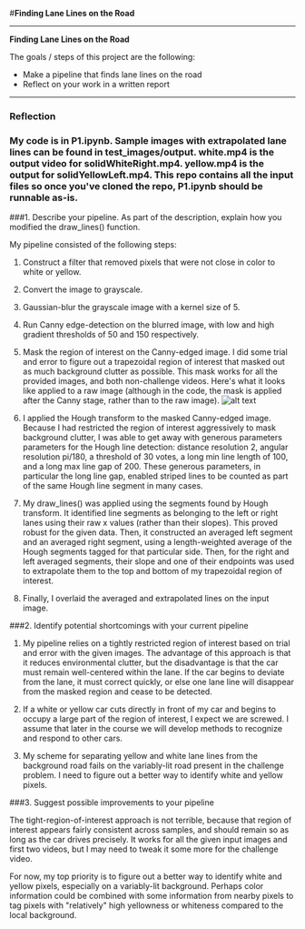 #**Finding Lane Lines on the Road** 

---

**Finding Lane Lines on the Road**

The goals / steps of this project are the following:
* Make a pipeline that finds lane lines on the road
* Reflect on your work in a written report

---

### Reflection

### My code is in P1.ipynb.  Sample images with extrapolated lane lines can be found in test_images/output. white.mp4 is the output video for solidWhiteRight.mp4.  yellow.mp4 is the output for solidYellowLeft.mp4.  This repo contains all the input files so once you've cloned the repo, P1.ipynb should be runnable as-is.

###1. Describe your pipeline. As part of the description, explain how you modified the draw_lines() function.

My pipeline consisted of the following steps:

1.  Construct a filter that removed pixels that were not close in color to white or yellow.

2.  Convert the image to grayscale.

3.  Gaussian-blur the grayscale image with a kernel size of 5.

4.  Run Canny edge-detection on the blurred image, with low and high gradient thresholds of 50 and 150 respectively.

5.  Mask the region of interest on the Canny-edged image.  I did some trial and error to figure out a trapezoidal region of interest that masked out as much background clutter as possible.  This mask works for all the provided images, and both non-challenge videos.  Here's what it looks like applied to a raw image (although in the code, the mask is applied after the Canny stage, rather than to the raw image).
![alt text](./test_images/solidWhiteCurve_masked.jpg)

6.  I applied the Hough transform to the masked Canny-edged image.  Because I had restricted the region of interest aggressively to mask background clutter, I was able to get away with generous parameters parameters for the Hough line detection:  distance resolution 2, angular resolution pi/180, a threshold of 30 votes, a long min line length of 100, and a long max line gap of 200.  These generous parameters, in particular the long line gap, enabled striped lines to be counted as part of the same Hough line segment in many cases.

7.  My draw_lines() was applied using the segments found by Hough transform.  It identified line segments as belonging to the left or right lanes using their raw x values (rather than their slopes).  This proved robust for the given data.  Then, it constructed an averaged left segment and an averaged right segment, using a length-weighted average of the Hough segments tagged for that particular side.  Then, for the right and left averaged segments, their slope and one of their endpoints was used to extrapolate them to the top and bottom of my trapezoidal region of interest.  

8.  Finally, I overlaid the averaged and extrapolated lines on the input image.


###2. Identify potential shortcomings with your current pipeline

1.  My pipeline relies on a tightly restricted region of interest based on trial and error with the given images.  The advantage of this approach is that it reduces environmental clutter, but the disadvantage is that the car must remain well-centered within the lane.  If the car begins to deviate from the lane, it must correct quickly, or else one lane line will disappear from the masked region and cease to be detected.

2.  If a white or yellow car cuts directly in front of my car and begins to occupy a large part of the region of interest, I expect we are screwed.  I assume that later in the course we will develop methods to recognize and respond to other cars.

3.  My scheme for separating yellow and white lane lines from the background road fails on the variably-lit road present in the challenge problem.  I need to figure out a better way to identify white and yellow pixels. 

###3. Suggest possible improvements to your pipeline

The tight-region-of-interest approach is not terrible, because that region of interest appears fairly consistent across samples, and should remain so as long as the car drives precisely.  It works for all the given input images and first two videos, but I may need to tweak it some more for the challenge video.

For now, my top priority is to figure out a better way to identify white and yellow pixels, especially on a variably-lit background.  Perhaps color information could be combined with some information from nearby pixels to tag pixels with "relatively" high yellowness or whiteness compared to the local background.


